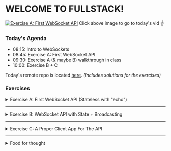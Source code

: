# WELCOME TO FULLSTACK!


[![Exercise A: First WebSocket API](https://img.youtube.com/vi/G5b1Zd367sA/0.jpg)](https://www.youtube.com/watch?v=G5b1Zd367sA)
Click above image to go to today's vid ☝️

### Today's Agenda

- 08:15: Intro to WebSockets
- 08:45: Exercise A: First WebSocket API
- 09:30: Exercise A (& maybe B) walkthrough in class
- 10:00: Exercise B + C

[//]: # (github repo link uldahlalex/fs25_5_1)
Today's remote repo is located [here](https://github.com/uldahlalex/fs25_5_1). *(Includes solutions for the exercises)*

### Exercises

<details>
    <summary>Exercise A: First WebSocket API (Stateless with "echo")</summary>

<div style="margin-left: 20px; box-shadow: 10px 10px 10px black;">

#### Difficulty: ★☆☆☆☆

#### Task:

Create a .NET WebSocket API with Fleck.
We aim to make the most basic WS server: "Stateless" (API doesn't retain data) and only "echos" client messages (gives
back what it receives).

![img.png](assets/pm_hello_world.png)

#### Instructions:

Install "Fleck" as Nuget to a .NET Web project.

You may follow the "Example" from the README.md here:
https://github.com/statianzo/Fleck

*Tip: Add some logic to "stall" the application after starting the server. Otherwise, it will just stop once the end of
file is reached. You may use this snippet:*

```csharp
Console.ReadLine();
```

### How to test it works:

We need a client to use the WS API now. Use **both** ways described below to test your API (manual testing).

**First way: Use Postman Desktop's WebSocket Client:**

You can Download Postman Desktop client here (the browser version doesn't have WebSocket capability):

*Tip: You can download my Fullstack2025 Postman Workspace. You can find prepared Websocket connections + messages in "
fs_5_1"*

Upon success, you should be able to connect a client and get an echo response from the API upon sending a message:

![img](assets/pm_echo.png)

**Second way: Simple browser app using a single HTML file with JS** (observational exercise)

Open this file: https://github.com/uldahlalex/fs25_5_1/blob/master/ExerciseASolution/client-app.html
with your web browser.
Now go to the network tab and inspect "WS" traffic. You should be able to see messages going both ways when chatting
with the API.

![assets/browser.png](assets/browser.png)

</div>

###

</details>

______


<details>
    <summary>Exercise B: WebSocket API with State + Broadcasting</summary>

<div style="margin: 20px; padding: 5px;  box-shadow: 10px 10px 10px grey;">


#### Difficulty: ★⯪☆☆☆


#### Task: 
When connecting to the API, it should now store the IWebSocketConnection in memory.
When a connection sends a message, loop through all connections and send the messaage to each connection.

#### Testing it:

Connect 2 clients (or more) to the same sever and let one client broadcast to others:

![img](assets/broadcast.png)

</div>
</details>

__________

<details>
    <summary>Exercise C: A Proper Client App For The API</summary>



<div style="margin: 20px; padding: 5px;  box-shadow: 10px 10px 10px grey;">

#### Difficulty: ★★☆☆☆


#### Task:



</div>
</details>

_________

<details>
    <summary>Food for thought</summary>

<div style="margin: 20px; padding: 5px;  box-shadow: 10px 10px 10px grey;">

#### Questions

#### Additional literature & references

</div>
</details>

